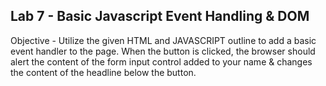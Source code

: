 Lab 7 - Basic Javascript Event Handling & DOM
-------------------------------------------------
Objective - Utilize the given HTML and JAVASCRIPT outline to add a basic event handler to the page. When the button is clicked, the browser should alert the content of the form input control added to your name & changes the content of the headline below the button. 